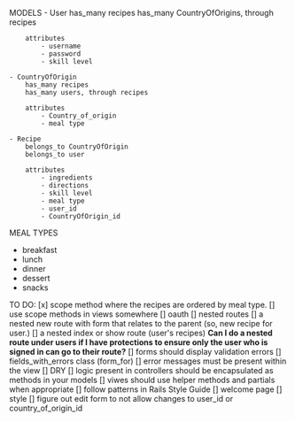 MODELS
    - User
        has_many recipes
        has_many CountryOfOrigins, through recipes

        attributes
            - username
            - password
            - skill level

    - CountryOfOrigin
        has_many recipes
        has_many users, through recipes

        attributes
            - Country_of_origin
            - meal type

    - Recipe
        belongs_to CountryOfOrigin
        belongs_to user

        attributes
            - ingredients
            - directions
            - skill level
            - meal type
            - user_id
            - CountryOfOrigin_id

MEAL TYPES 
- breakfast
- lunch
- dinner
- dessert
- snacks


TO DO:
[x] scope method where the recipes are ordered by meal type.
[] use scope methods in views somewhere
[] oauth
[] nested routes
    [] a nested new route with form that relates to the parent (so, new recipe for user.)
    [] a nested index or show route (user's recipes) **Can I do a nested route under users if I have protections to ensure only the user who is signed in can go to their route?**
[] forms should display validation errors
    [] fields_with_errors class (form_for)
    [] error messages must be present within the view
[] DRY
    [] logic present in controllers should be encapsulated as methods in your models
    [] viwes should use helper methods and partials when appropriate
    [] follow patterns in Rails Style Guide
[] welcome page
[] style
[] figure out edit form to not allow changes to user_id or country_of_origin_id

    